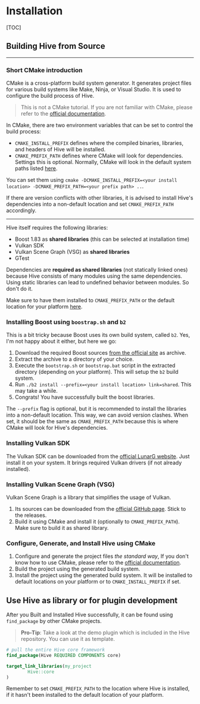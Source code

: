 # Installation

[TOC]

## Building Hive from Source

---

### Short CMake introduction

CMake is a cross-platform build system generator. It generates project files for various build systems like Make, Ninja,
or
Visual Studio. It is used to configure the build process of Hive.

> This is not a CMake tutorial. If you are not familiar with CMake, please refer to
> the [official documentation](https://cmake.org/cmake/help/latest/guide/user-interaction/index.html).

In CMake, there are two environment variables that can be set to control the build process:

* `CMAKE_INSTALL_PREFIX` defines where the compiled binaries, libraries, and headers of Hive will be installed.
* `CMAKE_PREFIX_PATH` defines where CMake will look for dependencies. Settings this is optional. Normally, CMake will
  look in
  the default system paths
  listed [here](https://cmake.org/cmake/help/latest/variable/CMAKE_SYSTEM_PREFIX_PATH.html#variable:CMAKE_SYSTEM_PREFIX_PATH).

You can set them using `cmake -DCMAKE_INSTALL_PREFIX=<your install location> -DCMAKE_PREFIX_PATH=<your prefix path> ..`.

If there are version conflicts with other libraries, it is advised to install Hive's dependencies into a non-default
location and set `CMAKE_PREFIX_PATH` accordingly.

---

Hive itself requires the following libraries:

* Boost 1.83 as **shared libraries** (this can be selected at installation time)
* Vulkan SDK
* Vulkan Scene Graph (VSG) as **shared libraries**
* GTest

Dependencies are **required as shared libraries** (not statically linked ones) because Hive consists of many modules
using the same dependencies. Using static libraries can lead to undefined behavior between modules. So don't do it.

Make sure to have them installed to `CMAKE_PREFIX_PATH` or the default location for your
platform [here](https://cmake.org/cmake/help/latest/variable/CMAKE_SYSTEM_PREFIX_PATH.html#variable:CMAKE_SYSTEM_PREFIX_PATH).

### Installing Boost using `boostrap.sh` and `b2`

This is a bit tricky because Boost uses its own build system, called `b2`. Yes, I'm not happy about it either, but here
we go:

1. Download the required Boost sources [from the official site](https://www.boost.org/users/download/) as archive.
2. Extract the archive to a directory of your choice.
3. Execute the `bootstrap.sh` or `bootstrap.bat` script in the extracted directory (depending on your platform). This
   will setup the `b2` build system.
4. Run `./b2 install --prefix=<your install location> link=shared`. This may take a while.
5. Congrats! You have successfully built the boost libraries.

The `--prefix` flag is optional, but it is recommended to install the libraries into a non-default location. This way,
we can avoid version clashes. When set, it should be the same as `CMAKE_PREFIX_PATH` because this is where CMake will
look for Hive's dependencies.

### Installing Vulkan SDK

The Vulkan SDK can be downloaded from the [official LunarG website](https://vulkan.lunarg.com/sdk/home). Just install it
on your system. It brings required Vulkan drivers (if not already installed).

### Installing Vulkan Scene Graph (VSG)

Vulkan Scene Graph is a library that simplifies the usage of Vulkan.

1. Its sources can be downloaded from the [official GitHub page](https://github.com/vsg-dev/VulkanSceneGraph). Stick to
   the releases.
2. Build it using CMake and install it (optionally to `CMAKE_PREFIX_PATH`). Make sure to build it as shared library.

### Configure, Generate, and Install Hive using CMake

1. Configure and generate the project files _the standard way_, If you don't know how to use CMake, please
   refer to the [official documentation](https://cmake.org/cmake/help/latest/guide/user-interaction/index.html).
2. Build the project using the generated build system.
3. Install the project using the generated build system. It will be installed to default locations on your platform or
   to `CMAKE_INSTALL_PREFIX` if set.

## Use Hive as library or for plugin development

After you Built and Installed Hive successfully, it can be found using `find_package` by other CMake projects.

> **Pro-Tip**: Take a look at the demo plugin which is included in the Hive repository. You can use it as template.

```cmake
# pull the entire Hive core framework
find_package(Hive REQUIRED COMPONENTS core)

target_link_libraries(my_project
        Hive::core
)
```

Remember to set `CMAKE_PREFIX_PATH` to the location where Hive is installed, if it hasn't been installed to the default
location of your platform.

